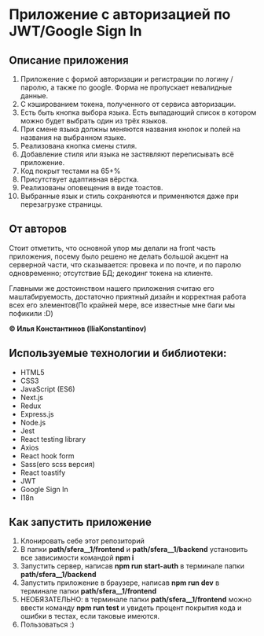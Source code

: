 # Приложение с авторизацией по JWT/Google Sign In

## Описание приложения

1. Приложение с формой авторизации и регистрации по логину / паролю, а также по google. Форма не пропускает невалидные данные.
2. С кэшированием токена, полученного от сервиса авторизации. 
3. Есть быть кнопка выбора языка.
  Есть выпадающий список в котором можно будет выбрать один из трёх языков. 
4. При смене языка должны меняются названия кнопок и полей на названия на выбранном языке.
5. Реализована кнопка смены стиля.
6. Добавление стиля или языка не застявляют переписывать всё приложение.
7. Код покрыт тестами на 65+%
8. Присутствует адаптивная вёрстка.
9. Реализованы оповещения в виде тоастов.
10. Выбранные язык и стиль сохраняются и применяются даже при перезагрузке страницы.

## От авторов

Стоит отметить, что основной упор мы делали на front часть приложения, посему было решено не делать большой акцент на серверной части, что сказывается: провека и по почте, и по паролю одновременно; отсутствие БД; декодинг токена на клиенте. 

Главными же достоинством нашего приложения считаю его маштабируемость, достаточно приятный дизайн и корректная работа всех его элементов(По крайней мере, все известные мне баги мы пофикили :D)

__© Илья Константинов (IliaKonstantinov)__

## Используемые технологии и библиотеки:

* HTML5
* CSS3
* JavaScript (ES6)
* Next.js
* Redux
* Express.js
* Node.js
* Jest
* React testing library
* Axios
* React hook form
* Sass(его scss версия)
* React toastify
* JWT
* Google Sign In
* I18n

## Как запустить приложение

1. Клонировать себе этот репозиторий
2. В папки __path/sfera__1/frontend__ и __path/sfera__1/backend__ установить все зависимости командой __npm i__
3. Запустить сервер, написав __npm run start-auth__ в терминале папки __path/sfera__1/backend__
4. Запустить приложение в браузере, написав __npm run dev__ в терминале папки __path/sfera__1/frontend__
5. НЕОБЯЗАТЕЛЬНО: в терминале папки __path/sfera__1/frontend__ можно ввести команду __npm run test__ и увидеть процент покрытия кода и ошибки в тестах, если таковые имеются.
6. Пользоваться :)